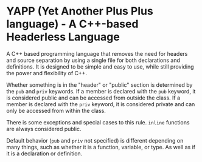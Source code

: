 # YAPP (Yet Another Plus Plus language) - A C++-based Headerless Language

A C++ based programming language that removes the need for headers and source separation by using a single file for both declarations and definitions. It is designed to be simple and easy to use, while still providing the power and flexibility of C++.

Whether something is in the "header" or "public" section is determined by the `pub` and `priv` keywords. If a member is declared with the `pub` keyword, it is considered public and can be accessed from outside the class. If a member is declared with the `priv` keyword, it is considered private and can only be accessed from within the class.

There is some exceptions and special cases to this rule. `inline` functions are always considered public.

Default behavior (`pub` and `priv` not specified) is different depending on many things, such as whether it is a function, variable, or type. As well as if it is a declaration or definition.
